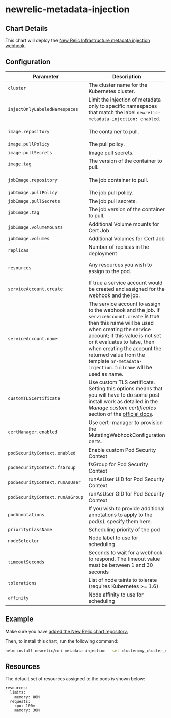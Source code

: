 # newrelic-metadata-injection

## Chart Details

This chart will deploy the [New Relic Infrastructure metadata injection webhook][1].

## Configuration

| Parameter                       | Description                                                                                                                                                                                                                                                                                                                               | Default                             |
| ------------------------------- | ----------------------------------------------------------------------------------------------------------------------------------------------------------------------------------------------------------------------------------------------------------------------------------------------------------------------------------------- | ----------------------------------- |
| `cluster`                       | The cluster name for the Kubernetes cluster.                                                                                                                                                                                                                                                                                              |                                     |
| `injectOnlyLabeledNamespaces`   | Limit the injection of metadata only to specific namespaces that match the label `newrelic-metadata-injection: enabled`.                                                                                                                                                                                                                  | false                               |
| `image.repository`              | The container to pull.                                                                                                                                                                                                                                                                                                                    | `newrelic/k8s-metadata-injection`   |
| `image.pullPolicy`              | The pull policy.                                                                                                                                                                                                                                                                                                                          | `IfNotPresent`                      |
| `image.pullSecrets`             | Image pull secrets.                                                                                                                                                                                                                                                                                                                       | `nil`                               |
| `image.tag`                     | The version of the container to pull.                                                                                                                                                                                                                                                                                                     | `1.7.0`                             |
| `jobImage.repository`           | The job container to pull.                                                                                                                                                                                                                                                                                                                | `newrelic/k8s-webhook-cert-manager` |
| `jobImage.pullPolicy`           | The job pull policy.                                                                                                                                                                                                                                                                                                                      | `IfNotPresent`                      |
| `jobImage.pullSecrets`          | The job pull secrets.                                                                                                                                                                                                                                                                                                                     | `nil`                               |
| `jobImage.tag`                  | The job version of the container to pull.                                                                                                                                                                                                                                                                                                 | `v1.1.1`                             |
| `jobImage.volumeMounts`         | Additional Volume mounts for Cert Job                                                                                                                                                                                                                                                                                                     | `[]`                                |
| `jobImage.volumes`              | Additional Volumes for Cert Job                                                                                                                                                                                                                                                                                                           | `[]`                                |
| `replicas`                      | Number of replicas in the deployment                                                                                                                                                                                                                                                                                                      | `1`                                 |
| `resources`                     | Any resources you wish to assign to the pod.                                                                                                                                                                                                                                                                                              | See Resources below                 |
| `serviceAccount.create`         | If true a service account would be created and assigned for the webhook and the job.                                                                                                                                                                                                                                                      | `true`                              |
| `serviceAccount.name`           | The service account to assign to the webhook and the job. If `serviceAccount.create` is true then this name will be used when creating the service account; if this value is not set or it evaluates to false, then when creating the account the returned value from the template `nr-metadata-injection.fullname` will be used as name. |                                     |
| `customTLSCertificate`          | Use custom TLS certificate. Setting this options means that you will have to do some post install work as detailed in the *Manage custom certificates* section of the [official docs][1].                                                                                                                                                 | `false`                             |
| `certManager.enabled`           | Use cert-manager to provision the MutatingWebhookConfiguration certs.                                                                                                                                                                                                                                                                     | `false`                             |
| `podSecurityContext.enabled`    | Enable custom Pod Security Context                                                                                                                                                                                                                                                                                                        | `false`                             |
| `podSecurityContext.fsGroup`    | fsGroup for Pod Security Context                                                                                                                                                                                                                                                                                                          | `1001`                              |
| `podSecurityContext.runAsUser`  | runAsUser UID for Pod Security Context                                                                                                                                                                                                                                                                                                    | `1001`                              |
| `podSecurityContext.runAsGroup` | runAsUser GID for Pod Security Context                                                                                                                                                                                                                                                                                                    | `1001`                              |
| `podAnnotations`                | If you wish to provide additional annotations to apply to the pod(s), specify them here.                                                                                                                                                                                                                                                  |                                     |
| `priorityClassName`             | Scheduling priority of the pod                                                                                                                                                                                                                                                                                                            | `nil`                               |
| `nodeSelector`                  | Node label to use for scheduling                                                                                                                                                                                                                                                                                                          | `{}`                                |
| `timeoutSeconds`                | Seconds to wait for a webhook to respond. The timeout value must be between 1 and 30 seconds                                                                                                                                                                                                                                              | `10`                                |
| `tolerations`                   | List of node taints to tolerate (requires Kubernetes >= 1.6)                                                                                                                                                                                                                                                                              | `[]`                                |
| `affinity`                      | Node affinity to use for scheduling                                                                                                                                                                                                                                                                                                       | `{}`                                |

## Example

Make sure you have [added the New Relic chart repository.](../../README.md#installing-charts)

Then, to install this chart, run the following command:

```sh
helm install newrelic/nri-metadata-injection --set cluster=my_cluster_name --generate-name
```

## Resources

The default set of resources assigned to the pods is shown below:

    resources:
      limits:
        memory: 80M
      requests:
        cpu: 100m
        memory: 30M

[1]: https://docs.newrelic.com/docs/integrations/kubernetes-integration/link-your-applications/link-your-applications-kubernetes#configure-injection
[2]: https://cert-manager.io/
